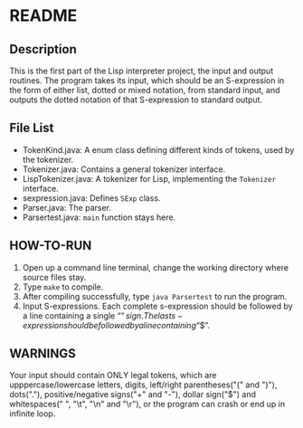 # README

## Description
This is the first part of the Lisp interpreter project, the input and output routines. The program takes its input, which should be an S-expression in the form of either list, dotted or mixed notation, from standard input, and outputs the dotted notation of that S-expression to standard output.

## File List
* TokenKind.java: A enum class defining different kinds of tokens, used by the tokenizer.
* Tokenizer.java: Contains a general tokenizer interface.
* LispTokenizer.java: A tokenizer for Lisp, implementing the `Tokenizer ` interface.
* sexpression.java: Defines `SExp` class.
* Parser.java: The parser.
* Parsertest.java: `main` function stays here.

## HOW-TO-RUN
1. Open up a command line terminal, change the working directory where source files stay.
2. Type `make` to compile.
3. After compiling successfully, type `java Parsertest` to run the program.
4. Input S-expressions. Each complete s-expression should be followed by a line containing a single “$” sign. The last s-expression should be followed by a line containing “$$”. 

## WARNINGS
Your input should contain ONLY legal tokens, which are upppercase/lowercase letters, digits, left/right parentheses("(" and ")"), dots("."), positive/negative signs("+" and "-"), dollar sign("$") and whitespaces(" ", "\t", "\n" and "\r"), or the program can crash or end up in infinite loop.
